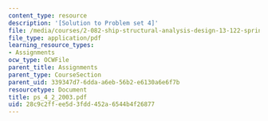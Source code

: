```yaml
---
content_type: resource
description: '[Solution to Problem set 4]'
file: /media/courses/2-082-ship-structural-analysis-design-13-122-spring-2003/28c9c2ffee5d3fdd452a6544b4f26877_ps_4_2_2003.pdf
file_type: application/pdf
learning_resource_types:
- Assignments
ocw_type: OCWFile
parent_title: Assignments
parent_type: CourseSection
parent_uid: 339347d7-6dda-a6eb-56b2-e6130a6e6f7b
resourcetype: Document
title: ps_4_2_2003.pdf
uid: 28c9c2ff-ee5d-3fdd-452a-6544b4f26877
---
```

